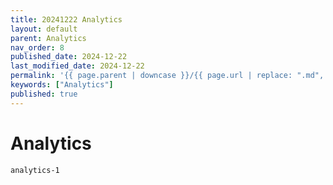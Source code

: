 ```yaml
---
title: 20241222 Analytics
layout: default
parent: Analytics
nav_order: 8
published_date: 2024-12-22
last_modified_date: 2024-12-22
permalink: '{{ page.parent | downcase }}/{{ page.url | replace: ".md", "" | downcase }}'
keywords: ["Analytics"]
published: true
---
```


# Analytics

`analytics-1`<br>
